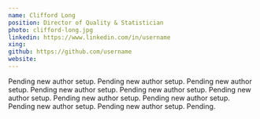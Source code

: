 ```yaml
---
name: Clifford Long
position: Director of Quality & Statistician
photo: clifford-long.jpg
linkedin: https://www.linkedin.com/in/username
xing: 
github: https://github.com/username
website: 
---
```

Pending new author setup. Pending new author setup. Pending new author setup. Pending new author setup. Pending new author setup. Pending new author setup. Pending new author setup. Pending new author setup. Pending new author setup. Pending new author setup. Pending.